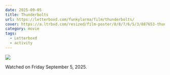 ```yaml
---
date: 2025-09-05
title: Thunderbolts
url: https://letterboxd.com/funkylarma/film/thunderbolts/
cover: https://a.ltrbxd.com/resized/film-poster/8/8/7/6/5/3/887653-thunderbolts-0-600-0-900-crop.jpg?v=80380bc773
category: movie
tags:
  - Letterboxd
  - activity
---
```


![](https://a.ltrbxd.com/resized/film-poster/8/8/7/6/5/3/887653-thunderbolts-0-600-0-900-crop.jpg?v=80380bc773)

Watched on Friday September 5, 2025.
